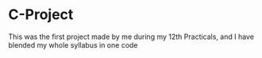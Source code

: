 # C-Project
This was the first project made by me during my 12th Practicals, and I have blended my whole syllabus in one code
